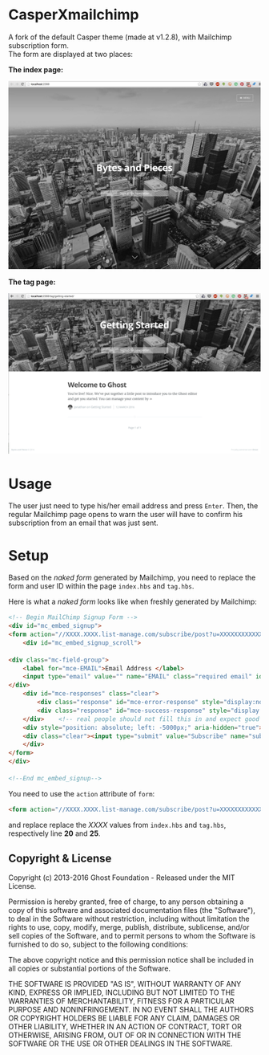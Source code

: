 # CasperXmailchimp

A fork of the default Casper theme (made at v1.2.8), with Mailchimp subscription form.  
The form are displayed at two places:  

**The index page:**  

![](https://raw.githubusercontent.com/jonathanlurie/CasperXmailchimp/master/snapIndex.jpg)

**The tag page:**  

![](https://raw.githubusercontent.com/jonathanlurie/CasperXmailchimp/master/snapTag.jpg)

# Usage

The user just need to type his/her email address and press `Enter`. Then, the regular Mailchimp page opens to warn the user will have to confirm his subscription from an email that was just sent.

# Setup

Based on the *naked form* generated by Mailchimp, you need to replace the form and user ID within the page `index.hbs` and `tag.hbs`.  

Here is what a *naked form* looks like when freshly generated by Mailchimp:  

```html
<!-- Begin MailChimp Signup Form -->
<div id="mc_embed_signup">
<form action="//XXXX.XXXX.list-manage.com/subscribe/post?u=XXXXXXXXXXXXXX&amp;id=XXXXXXXXXXXX" method="post" id="mc-embedded-subscribe-form" name="mc-embedded-subscribe-form" class="validate" target="_blank" novalidate>
    <div id="mc_embed_signup_scroll">

<div class="mc-field-group">
	<label for="mce-EMAIL">Email Address </label>
	<input type="email" value="" name="EMAIL" class="required email" id="mce-EMAIL">
</div>
	<div id="mce-responses" class="clear">
		<div class="response" id="mce-error-response" style="display:none"></div>
		<div class="response" id="mce-success-response" style="display:none"></div>
	</div>    <!-- real people should not fill this in and expect good things - do not remove this or risk form bot signups-->
    <div style="position: absolute; left: -5000px;" aria-hidden="true"><input type="text" name="b_181cdcb2cc1de5c3cc04be835_27649f5188" tabindex="-1" value=""></div>
    <div class="clear"><input type="submit" value="Subscribe" name="subscribe" id="mc-embedded-subscribe" class="button"></div>
    </div>
</form>
</div>

<!--End mc_embed_signup-->
```

You need to use the `action` attribute of `form`:  
```html
<form action="//XXXX.XXXX.list-manage.com/subscribe/post?u=XXXXXXXXXXXXXX&amp;id=XXXXXXXXXXXX" method="post" id="mc-embedded-subscribe-form" name="mc-embedded-subscribe-form" class="validate" target="_blank" novalidate>
```

and replace replace the *XXXX* values from `index.hbs` and `tag.hbs`, respectively line **20** and **25**.


## Copyright & License

Copyright (c) 2013-2016 Ghost Foundation - Released under the MIT License.

Permission is hereby granted, free of charge, to any person obtaining a copy of this software and associated documentation files (the "Software"), to deal in the Software without restriction, including without limitation the rights to use, copy, modify, merge, publish, distribute, sublicense, and/or sell copies of the Software, and to permit persons to whom the Software is furnished to do so, subject to the following conditions:

The above copyright notice and this permission notice shall be included in all copies or substantial portions of the Software.

THE SOFTWARE IS PROVIDED "AS IS", WITHOUT WARRANTY OF ANY KIND, EXPRESS OR IMPLIED, INCLUDING BUT NOT LIMITED TO THE WARRANTIES OF MERCHANTABILITY, FITNESS FOR A PARTICULAR PURPOSE AND
NONINFRINGEMENT. IN NO EVENT SHALL THE AUTHORS OR COPYRIGHT HOLDERS BE LIABLE FOR ANY CLAIM, DAMAGES OR OTHER LIABILITY, WHETHER IN AN ACTION OF CONTRACT, TORT OR OTHERWISE, ARISING FROM, OUT OF OR IN CONNECTION WITH THE SOFTWARE OR THE USE OR OTHER DEALINGS IN THE SOFTWARE.
